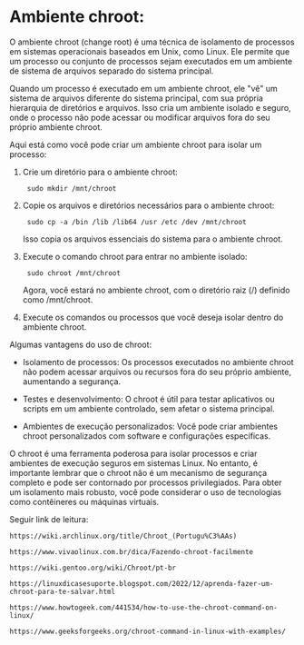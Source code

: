 # Ambiente chroot:
O ambiente chroot (change root) é uma técnica de isolamento de processos em sistemas operacionais baseados em Unix, como Linux. Ele permite que um processo ou conjunto de processos sejam executados em um ambiente de sistema de arquivos separado do sistema principal.

Quando um processo é executado em um ambiente chroot, ele "vê" um sistema de arquivos diferente do sistema principal, com sua própria hierarquia de diretórios e arquivos. Isso cria um ambiente isolado e seguro, onde o processo não pode acessar ou modificar arquivos fora do seu próprio ambiente chroot.

Aqui está como você pode criar um ambiente chroot para isolar um processo:

1. Crie um diretório para o ambiente chroot:

        sudo mkdir /mnt/chroot

2. Copie os arquivos e diretórios necessários para o ambiente chroot:

        sudo cp -a /bin /lib /lib64 /usr /etc /dev /mnt/chroot

    Isso copia os arquivos essenciais do sistema para o ambiente chroot.

3. Execute o comando chroot para entrar no ambiente isolado:

        sudo chroot /mnt/chroot

    Agora, você estará no ambiente chroot, com o diretório raiz (/) definido como /mnt/chroot.

4. Execute os comandos ou processos que você deseja isolar dentro do ambiente chroot.

Algumas vantagens do uso de chroot:

- Isolamento de processos: Os processos executados no ambiente chroot não podem acessar arquivos ou recursos fora do seu próprio ambiente, aumentando a segurança.

- Testes e desenvolvimento: O chroot é útil para testar aplicativos ou scripts em um ambiente controlado, sem afetar o sistema principal.

- Ambientes de execução personalizados: Você pode criar ambientes chroot personalizados com software e configurações específicas.

O chroot é uma ferramenta poderosa para isolar processos e criar ambientes de execução seguros em sistemas Linux. No entanto, é importante lembrar que o chroot não é um mecanismo de segurança completo e pode ser contornado por processos privilegiados. Para obter um isolamento mais robusto, você pode considerar o uso de tecnologias como contêineres ou máquinas virtuais.

Seguir link de leitura:

    https://wiki.archlinux.org/title/Chroot_(Portugu%C3%AAs)

    https://www.vivaolinux.com.br/dica/Fazendo-chroot-facilmente

    https://wiki.gentoo.org/wiki/Chroot/pt-br

    https://linuxdicasesuporte.blogspot.com/2022/12/aprenda-fazer-um-chroot-para-te-salvar.html

    https://www.howtogeek.com/441534/how-to-use-the-chroot-command-on-linux/

    https://www.geeksforgeeks.org/chroot-command-in-linux-with-examples/
